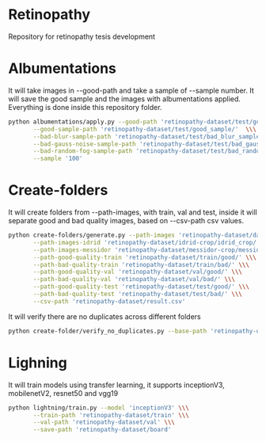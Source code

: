 # Retinopathy
Repository for retinopathy tesis development 

# Albumentations

It will take images in --good-path and take a sample of --sample number. It will save the good sample and the images with albumentations applied.
Everything is done inside this repository folder.

```bash
python albumentations/apply.py --good-path 'retinopathy-dataset/test/good/' \\\
       --good-sample-path 'retinopathy-dataset/test/good_sample/'  \\\
       --bad-blur-sample-path 'retinopathy-dataset/test/bad_blur_sample/' \\\
       --bad-gauss-noise-sample-path 'retinopathy-dataset/test/bad_gauss_noise_sample/' \\\
       --bad-random-fog-sample-path 'retinopathy-dataset/test/bad_random_fog_sample/' \\\
       --sample '100'
```
# Create-folders 

It will create folders from --path-images, with train, val and test, inside it will separate good and bad quality images, based on --csv-path csv values.

```bash
python create-folders/generate.py --path-images 'retinopathy-dataset/dataset/' \\\
       --path-images-idrid 'retinopathy-dataset/idrid-crop/idrid_crop/' \\\
       --path-images-messidor 'retinopathy-dataset/messidor-crop/messidor_crop/' \\\
       --path-good-quality-train 'retinopathy-dataset/train/good/' \\\
       --path-bad-quality-train 'retinopathy-dataset/train/bad/' \\\
       --path-good-quality-val 'retinopathy-dataset/val/good/' \\\
       --path-bad-quality-val 'retinopathy-dataset/val/bad/' \\\
       --path-good-quality-test 'retinopathy-dataset/test/good/' \\\
       --path-bad-quality-test 'retinopathy-dataset/test/bad/' \\\
       --csv-path 'retinopathy-dataset/result.csv'
```
It will verify there are no duplicates across different folders

```bash
python create-folder/verify_no_duplicates.py --base-path 'retinopathy-dataset'
```

# Lighning

It will train models using transfer learning, it supports inceptionV3, mobilenetV2, resnet50 and vgg19

```bash
python lightning/train.py --model 'inceptionV3' \\\
       --train-path 'retinopathy-dataset/train' \\\
       --val-path 'retinopathy-dataset/val' \\\
       --save-path 'retinopathy-dataset/board'
```